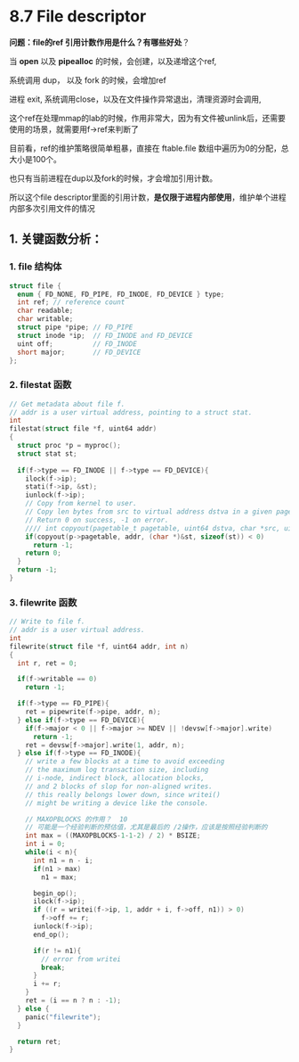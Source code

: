 # 8.7 File descriptor



**问题：file的ref 引用计数作用是什么？有哪些好处**？

当 **open** 以及 **pipealloc** 的时候，会创建，以及递增这个ref,

系统调用 dup， 以及 fork 的时候，会增加ref

进程 exit, 系统调用close，以及在文件操作异常退出，清理资源时会调用,

这个ref在处理mmap的lab的时候，作用非常大，因为有文件被unlink后，还需要使用的场景，就需要用f->ref来判断了



目前看，ref的维护策略很简单粗暴，直接在 ftable.file 数组中遍历为0的分配，总大小是100个。

也只有当前进程在dup以及fork的时候，才会增加引用计数。

所以这个file descriptor里面的引用计数，**是仅限于进程内部使用**，维护单个进程内部多次引用文件的情况



## 1. 关键函数分析：



### 1. file 结构体

```C
struct file {
  enum { FD_NONE, FD_PIPE, FD_INODE, FD_DEVICE } type;
  int ref; // reference count
  char readable;
  char writable;
  struct pipe *pipe; // FD_PIPE
  struct inode *ip;  // FD_INODE and FD_DEVICE
  uint off;          // FD_INODE
  short major;       // FD_DEVICE
};
```



### 2. filestat 函数

```C
// Get metadata about file f.
// addr is a user virtual address, pointing to a struct stat.
int
filestat(struct file *f, uint64 addr)
{
  struct proc *p = myproc();
  struct stat st;
  
  if(f->type == FD_INODE || f->type == FD_DEVICE){
    ilock(f->ip);
    stati(f->ip, &st);
    iunlock(f->ip);
    // Copy from kernel to user.
    // Copy len bytes from src to virtual address dstva in a given page table.
    // Return 0 on success, -1 on error.
    //// int copyout(pagetable_t pagetable, uint64 dstva, char *src, uint64 len)
    if(copyout(p->pagetable, addr, (char *)&st, sizeof(st)) < 0)
      return -1;
    return 0;
  }
  return -1;
}
```



### 3. filewrite 函数

```C++
// Write to file f.
// addr is a user virtual address.
int
filewrite(struct file *f, uint64 addr, int n)
{
  int r, ret = 0;

  if(f->writable == 0)
    return -1;

  if(f->type == FD_PIPE){
    ret = pipewrite(f->pipe, addr, n);
  } else if(f->type == FD_DEVICE){
    if(f->major < 0 || f->major >= NDEV || !devsw[f->major].write)
      return -1;
    ret = devsw[f->major].write(1, addr, n);
  } else if(f->type == FD_INODE){
    // write a few blocks at a time to avoid exceeding
    // the maximum log transaction size, including
    // i-node, indirect block, allocation blocks,
    // and 2 blocks of slop for non-aligned writes.
    // this really belongs lower down, since writei()
    // might be writing a device like the console.

    // MAXOPBLOCKS 的作用？  10
    // 可能是一个经验判断的预估值，尤其是最后的 /2操作，应该是按照经验判断的
    int max = ((MAXOPBLOCKS-1-1-2) / 2) * BSIZE;
    int i = 0;
    while(i < n){
      int n1 = n - i;
      if(n1 > max)
        n1 = max;

      begin_op();
      ilock(f->ip);
      if ((r = writei(f->ip, 1, addr + i, f->off, n1)) > 0)
        f->off += r;
      iunlock(f->ip);
      end_op();

      if(r != n1){
        // error from writei
        break;
      }
      i += r;
    }
    ret = (i == n ? n : -1);
  } else {
    panic("filewrite");
  }

  return ret;
}
```



